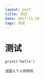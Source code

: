 ```yaml
---
layout: post
title: 测试
date: 2017-11-20 
tags: 测试    
---
```


# 测试
```
print('hello')
```

```
法国人个人热供热
```